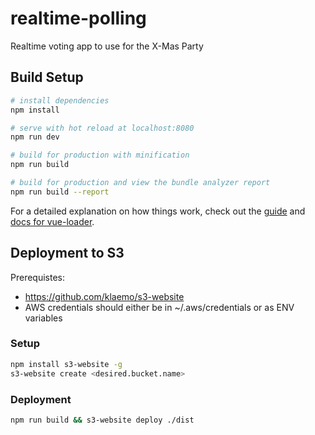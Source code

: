 # realtime-polling

Realtime voting app to use for the X-Mas Party

## Build Setup

```bash
# install dependencies
npm install

# serve with hot reload at localhost:8080
npm run dev

# build for production with minification
npm run build

# build for production and view the bundle analyzer report
npm run build --report
```

For a detailed explanation on how things work, check out the
[guide](http://vuejs-templates.github.io/webpack/) and
[docs for vue-loader](http://vuejs.github.io/vue-loader).

## Deployment to S3

Prerequistes:

* https://github.com/klaemo/s3-website
* AWS credentials should either be in ~/.aws/credentials or as ENV variables

### Setup

```bash
npm install s3-website -g
s3-website create <desired.bucket.name>
```

### Deployment

```bash
npm run build && s3-website deploy ./dist
```
